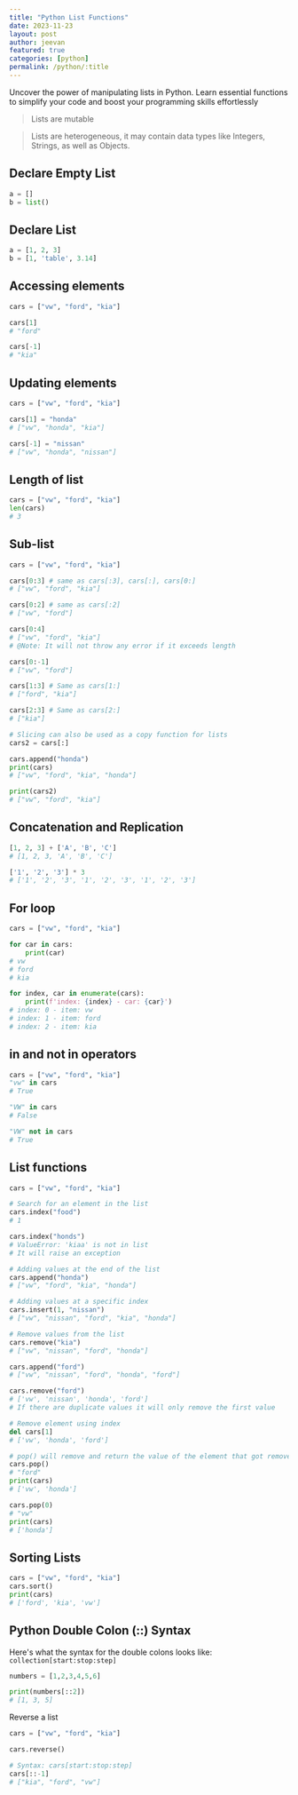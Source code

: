 ```yaml
---
title: "Python List Functions"
date: 2023-11-23
layout: post
author: jeevan
featured: true
categories: [python]
permalink: /python/:title
---
```


Uncover the power of manipulating lists in Python. Learn essential functions to simplify your code and boost your programming skills effortlessly

> Lists are mutable

> Lists are heterogeneous, it may contain data types like Integers, Strings, as well as Objects.

## Declare Empty List

```python
a = []
b = list()
```

## Declare List

```python
a = [1, 2, 3]
b = [1, 'table', 3.14]
```

## Accessing elements

```python
cars = ["vw", "ford", "kia"]

cars[1]
# "ford"

cars[-1]
# "kia"
```

## Updating elements

```python
cars = ["vw", "ford", "kia"]

cars[1] = "honda"
# ["vw", "honda", "kia"]

cars[-1] = "nissan"
# ["vw", "honda", "nissan"]
```

## Length of list

```python
cars = ["vw", "ford", "kia"]
len(cars)
# 3
```

## Sub-list

```python
cars = ["vw", "ford", "kia"]

cars[0:3] # same as cars[:3], cars[:], cars[0:]
# ["vw", "ford", "kia"]

cars[0:2] # same as cars[:2]
# ["vw", "ford"]

cars[0:4]
# ["vw", "ford", "kia"]
# @Note: It will not throw any error if it exceeds length

cars[0:-1]
# ["vw", "ford"]

cars[1:3] # Same as cars[1:]
# ["ford", "kia"]

cars[2:3] # Same as cars[2:]
# ["kia"]

# Slicing can also be used as a copy function for lists
cars2 = cars[:]

cars.append("honda")
print(cars)
# ["vw", "ford", "kia", "honda"]

print(cars2)
# ["vw", "ford", "kia"]
```

## Concatenation and Replication

```python
[1, 2, 3] + ['A', 'B', 'C']
# [1, 2, 3, 'A', 'B', 'C']

['1', '2', '3'] * 3
# ['1', '2', '3', '1', '2', '3', '1', '2', '3']
```

## For loop

```python
cars = ["vw", "ford", "kia"]

for car in cars:
    print(car)
# vw
# ford
# kia

for index, car in enumerate(cars):
    print(f'index: {index} - car: {car}')
# index: 0 - item: vw
# index: 1 - item: ford
# index: 2 - item: kia
```

## in and not in operators

```python
cars = ["vw", "ford", "kia"]
"vw" in cars
# True

"VW" in cars
# False

"VW" not in cars
# True
```

## List functions

```python
cars = ["vw", "ford", "kia"]

# Search for an element in the list
cars.index("food")
# 1

cars.index("honds")
# ValueError: 'kiaa' is not in list
# It will raise an exception

# Adding values at the end of the list
cars.append("honda")
# ["vw", "ford", "kia", "honda"]

# Adding values at a specific index
cars.insert(1, "nissan")
# ["vw", "nissan", "ford", "kia", "honda"]

# Remove values from the list
cars.remove("kia")
# ["vw", "nissan", "ford", "honda"]

cars.append("ford")
# ["vw", "nissan", "ford", "honda", "ford"]

cars.remove("ford")
# ['vw', 'nissan', 'honda', 'ford']
# If there are duplicate values it will only remove the first value

# Remove element using index
del cars[1]
# ['vw', 'honda', 'ford']

# pop() will remove and return the value of the element that got removed
cars.pop()
# "ford"
print(cars)
# ['vw', 'honda']

cars.pop(0)
# "vw"
print(cars)
# ['honda']
```

## Sorting Lists

```python
cars = ["vw", "ford", "kia"]
cars.sort()
print(cars)
# ['ford', 'kia', 'vw']
```

## Python Double Colon (::) Syntax

Here's what the syntax for the double colons looks like:\
`collection[start:stop:step]`

```python
numbers = [1,2,3,4,5,6]

print(numbers[::2])
# [1, 3, 5]
```

Reverse a list

```python
cars = ["vw", "ford", "kia"]

cars.reverse()

# Syntax: cars[start:stop:step]
cars[::-1]
# ["kia", "ford", "vw"]
```
